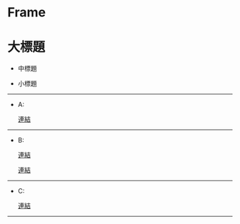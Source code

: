 # Frame</p>
# 大標題
* 中標題
- 小標題
----
* A: </p>
[連結](URL)
----
* B: </p>
[連結](URL)</p>
[連結](URL)
----
* C: </p>
[連結](URL)
----


